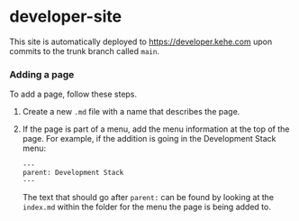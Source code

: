 # developer-site

This site is automatically deployed to https://developer.kehe.com upon commits to the trunk branch called `main`.


### Adding a page

To add a page, follow these steps.

1. Create a new `.md` file with a name that describes the page.
2. If the page is part of a menu, add the menu information at the top of the page.  For example, if the addition is going in the Development Stack menu:

    ```
    ---
    parent: Development Stack
    ---
    ```

    The text that should go after `parent:` can be found by looking at the `index.md` within the folder for the menu the page is being added to.

